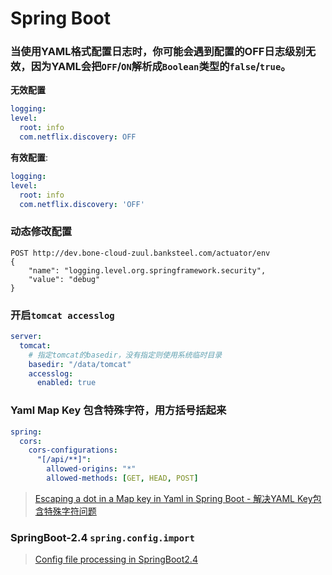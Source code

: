 # Spring Boot

### 当使用YAML格式配置日志时，你可能会遇到配置的OFF日志级别无效，因为YAML会把`OFF`/`ON`解析成`Boolean`类型的`false`/`true`。

**无效配置**
```yaml
logging:
level:
  root: info
  com.netflix.discovery: OFF
```

**有效配置**:
```yaml
logging:
level:
  root: info
  com.netflix.discovery: 'OFF'
```

### 动态修改配置

```
POST http://dev.bone-cloud-zuul.banksteel.com/actuator/env
{
    "name": "logging.level.org.springframework.security",
    "value": "debug"
}
```

### 开启`tomcat accesslog`

```yaml
server:
  tomcat:
    # 指定tomcat的basedir，没有指定则使用系统临时目录
    basedir: "/data/tomcat"
    accesslog:
      enabled: true
```

### Yaml Map Key 包含特殊字符，用方括号括起来

```yaml
spring:
  cors:
    cors-configurations:
      "[/api/**]":
        allowed-origins: "*"
        allowed-methods: [GET, HEAD, POST]
```
> [Escaping a dot in a Map key in Yaml in Spring Boot - 解决YAML Key包含特殊字符问题](https://stackoverflow.com/questions/34070987/escaping-a-dot-in-a-map-key-in-yaml-in-spring-boot/34082891#34082891)

### SpringBoot-2.4 `spring.config.import`

> [Config file processing in SpringBoot2.4](https://spring.io/blog/2020/08/14/config-file-processing-in-spring-boot-2-4)
